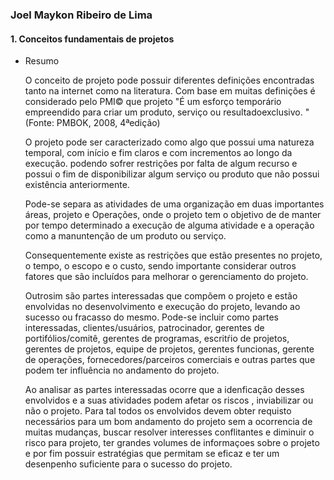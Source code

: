 ### Joel Maykon Ribeiro de Lima
#### 1. Conceitos fundamentais de projetos 

* Resumo

  O conceito de projeto pode possuir diferentes definições encontradas tanto na internet como na literatura.
  Com base em muitas definições é considerado pelo PMI© que projeto  "É um esforço temporário empreendido para criar um produto, serviço ou resultadoexclusivo.
" (Fonte: PMBOK, 2008, 4ªedição)
  
  O projeto pode ser caracterizado como algo que possui uma natureza temporal, com início 
  e fim claros e com incrementos ao longo da execução. podendo sofrer restrições por falta de algum 
  recurso e possui o fim de disponibilizar algum serviço ou produto que não possui existência anteriormente.
  
  Pode-se separa as atividades de uma organização em duas importantes áreas, projeto e Operações, onde o projeto tem o objetivo de 
  de manter por tempo determinado a execução de alguma atividade e a operação como a manuntenção de um produto ou serviço.
  
  Consequentemente existe as restrições que estão presentes no projeto, o tempo, o escopo e o custo, sendo 
  importante considerar outros fatores que são incluídos para melhorar o gerenciamento do projeto.
  
  Outrosim são partes interessadas que compõem o projeto e estão envolvidas no desenvolvimento e execução do projeto,
  levando ao sucesso ou fracasso do mesmo. Pode-se incluir como partes interessadas, clientes/usuários,
  patrocinador, gerentes de portifólios/comitê, gerentes de programas, escritŕio de projetos, 
  gerentes de projetos, equipe de projetos, gerentes funcionas, gerente de operações, fornecedores/parceiros
   comerciais e outras partes que podem ter influência no andamento do projeto.
   
   Ao analisar as partes interessadas ocorre que a idenficação desses envolvidos e a suas atividades podem
   afetar os riscos , inviabilizar ou não o projeto. Para tal todos os envolvidos devem obter requisto necessários 
   para um bom andamento do projeto sem a ocorrencia de muitas mudanças, buscar resolver interesses conflitantes e 
   diminuir o risco para projeto, ter grandes volumes de informaçoes sobre o projeto e por fim possuir estratégias que permitam 
   se eficaz e ter um desenpenho suficiente para o sucesso do projeto.
   
   
   
   
   
   
